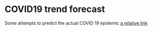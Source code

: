 # COVID19 trend forecast
Some attempts to predict the actual COVID 19 epidemic [a relative link](draft_analysis.md)
